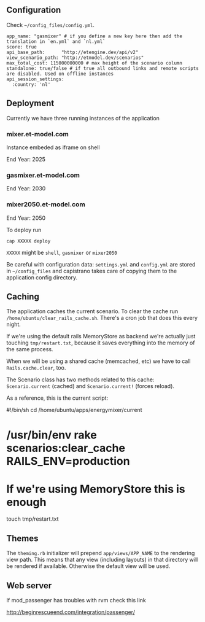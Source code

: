 ## Configuration

Check `~/config_files/config.yml`.

	app_name: "gasmixer" # if you define a new key here then add the translation in `en.yml` and `nl.yml`
	score: true
	api_base_path:      "http://etengine.dev/api/v2"
	view_scenario_path: "http://etmodel.dev/scenarios"
	max_total_cost: 115000000000 # max height of the scenario column
	standalone: true/false # if true all outbound links and remote scripts are disabled. Used on offline instances
	api_session_settings:
	  :country: 'nl'

  


## Deployment

Currently we have three running instances of the application

### mixer.et-model.com

Instance embeded as iframe on shell

End Year: 2025

### gasmixer.et-model.com

End Year: 2030

### mixer2050.et-model.com

End Year: 2050


To deploy run

	cap XXXXX deploy

`XXXXX` might be `shell`, `gasmixer` or `mixer2050`

Be careful with configuration data: `settings.yml` and `config.yml` are stored in `~/config_files` and 
capistrano takes care of copying them to the application config directory.

## Caching

The application caches the current scenario. To clear the cache run
`/home/ubuntu/clear_rails_cache.sh`. There's a cron job that does this
every night.

If we're using the default rails MemoryStore as backend we're actually just
touching `tmp/restart.txt`, because it saves everything into the memory
of the same process.

When we will be using a shared cache (memcached, etc) we have to call
`Rails.cache.clear`, too.

The Scenario class has two methods related to this cache: `Scenario.current`
(cached) and `Scenario.current!` (forces reload).

As a reference, this is the current script:

  #!/bin/sh
  cd /home/ubuntu/apps/energymixer/current
  # /usr/bin/env rake scenarios:clear_cache RAILS_ENV=production
  # If we're using MemoryStore this is enough
  touch tmp/restart.txt
 
## Themes

The `theming.rb` initializer will prepend `app/views/APP_NAME` to the rendering view path. This means
that any view (including layouts) in that directory will be rendered if available. Otherwise the default
view will be used.

## Web server

If mod_passenger has troubles with rvm check this link

  http://beginrescueend.com/integration/passenger/
